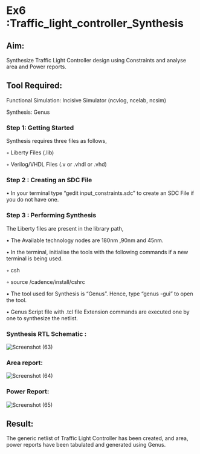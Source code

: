 # Ex6 :Traffic_light_controller_Synthesis

## Aim:

Synthesize Traffic Light Controller design using Constraints and analyse area and Power reports.

## Tool Required:

Functional Simulation: Incisive Simulator (ncvlog, ncelab, ncsim)

Synthesis: Genus

### Step 1: Getting Started

Synthesis requires three files as follows,

◦ Liberty Files (.lib)

◦ Verilog/VHDL Files (.v or .vhdl or .vhd)

### Step 2 : Creating an SDC File

•	In your terminal type “gedit input_constraints.sdc” to create an SDC File if you do not have one.

### Step 3 : Performing Synthesis

The Liberty files are present in the library path,

• The Available technology nodes are 180nm ,90nm and 45nm.

• In the terminal, initialise the tools with the following commands if a new terminal is being used.

◦ csh

◦ source /cadence/install/cshrc

• The tool used for Synthesis is “Genus”. Hence, type “genus -gui” to open the tool.

• Genus Script file with .tcl file Extension commands are executed one by one to synthesize the netlist.

### Synthesis RTL Schematic :
![Screenshot (63)](https://github.com/user-attachments/assets/22af0f2f-1eda-471a-ade9-4f30a3393f42)

### Area report:
![Screenshot (64)](https://github.com/user-attachments/assets/a78dad4e-6480-4a47-a062-8d81fc786c43)

### Power Report:
![Screenshot (65)](https://github.com/user-attachments/assets/5aa7ff02-b023-4911-b38b-5c88cb798184)

## Result:

The generic netlist of Traffic Light Controller has been created, and area, power reports have been tabulated and generated using Genus.
